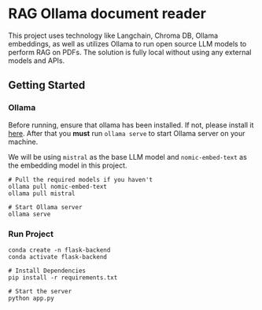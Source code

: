 # RAG Ollama document reader

This project uses technology like Langchain, Chroma DB, Ollama embeddings, as well as utilizes Ollama to run open source LLM models to perform RAG on PDFs. The solution is fully local without using any external models and APIs.

## Getting Started

### Ollama

Before running, ensure that ollama has been installed. If not, please install it [here](https://ollama.com/download). After that you **must** run `ollama serve` to start Ollama server on your machine.

We will be using `mistral` as the base LLM model and `nomic-embed-text` as the embedding model in this project.

```shell
# Pull the required models if you haven't
ollama pull nomic-embed-text
ollama pull mistral

# Start Ollama server
ollama serve
```

### Run Project

```shell
conda create -n flask-backend
conda activate flask-backend

# Install Dependencies
pip install -r requirements.txt

# Start the server
python app.py
```
